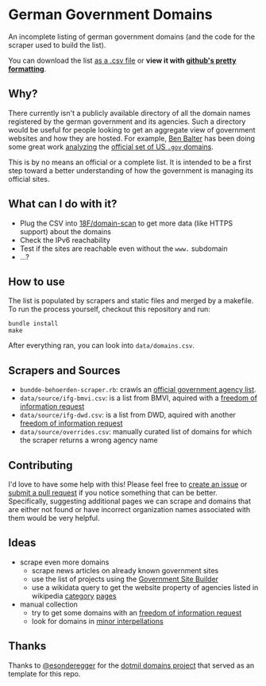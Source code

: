German Government Domains
=========================

An incomplete listing of german government domains (and the code for the scraper used to build the list).

You can download the list [as a .csv file](https://raw.githubusercontent.com/robbi5/german-gov-domains/master/data/domains.csv) or **view it with [github's pretty formatting](https://github.com/robbi5/german-gov-domains/blob/master/data/domains.csv)**.

## Why?

There currently isn't a publicly available directory of all the domain names registered by the german government and its agencies. Such a directory would be useful for people looking to get an aggregate view of government websites and how they are hosted. For example, [Ben Balter](http://ben.balter.com) has been doing some great work [analyzing](http://ben.balter.com/2015/05/11/third-analysis-of-federal-executive-dotgovs/) the [official set of US `.gov` domains](https://github.com/GSA/data/tree/gh-pages/dotgov-domains).

This is by no means an official or a complete list. It is intended to be a first step toward a better understanding of how the government is managing its official sites.


## What can I do with it?

* Plug the CSV into [18F/domain-scan](https://github.com/18F/domain-scan) to get more data (like HTTPS support) about the domains
* Check the IPv6 reachability
* Test if the sites are reachable even without the `www.` subdomain
* ...?


## How to use

The list is populated by scrapers and static files and merged by a makefile.
To run the process yourself, checkout this repository and run:

    bundle install
    make

After everything ran, you can look into `data/domains.csv`.

## Scrapers and Sources

* `bundde-behoerden-scraper.rb`: crawls an [official government agency list](http://www.bund.de/Content/DE/Behoerden/Suche/Formular.html?nn=4641514).
* `data/source/ifg-bmvi.csv`: is a list from BMVI, aquired with a [freedom of information request](https://fragdenstaat.de/anfrage/registrierte-domains-in-maschinenlesbarer-form/)
* `data/source/ifg-dwd.csv`: is a list from DWD, aquired with another [freedom of information request](https://fragdenstaat.de/anfrage/registrierte-domains-in-maschinenlesbarer-form-2/)
* `data/source/overrides.csv`: manually curated list of domains for which the scraper returns a wrong agency name

## Contributing

I'd love to have some help with this! Please feel free to [create an issue](https://github.com/robbi5/german-gov-domains/issues) or [submit a pull request](https://github.com/robbi5/german-gov-domains/pulls) if you notice something that can be better. Specifically, suggesting additional pages we can scrape and domains that are either not found or have incorrect organization names associated with them would be very helpful.

## Ideas

* scrape even more domains
  * scrape news articles on already known government sites
  * use the list of projects using the [Government Site Builder](https://www.bva.bund.de/DE/Organisation/Abteilungen/Abteilung_BIT/Leistungen/IT_Produkte/GSB/Referenzen/Alle/node.html)
  * use a wikidata query to get the website property of agencies listed in wikipedia [category](https://de.wikipedia.org/wiki/Kategorie:Bundesbeh%C3%B6rde_(Deutschland)) [pages](https://de.wikipedia.org/wiki/Kategorie:Beh%C3%B6rde_(Deutschland))
* manual collection
  * try to get some domains with an [freedom of information request](https://fragdenstaat.de)
  * look for domains in [minor interpellations](https://kleineanfragen.de)

## Thanks

Thanks to [@esonderegger](https://github.com/esonderegger) for the [dotmil domains project](https://github.com/esonderegger/dotmil-domains) that served as an template for this repo.